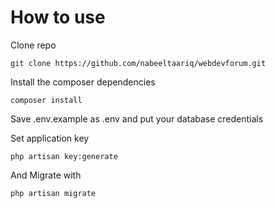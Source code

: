 # How to use


Clone repo

	git clone https://github.com/nabeeltaariq/webdevforum.git
Install the composer dependencies

	composer install
	
Save .env.example as .env and put your database credentials

Set application key

	php artisan key:generate        

And Migrate with

`php artisan migrate`
